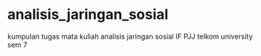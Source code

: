 # analisis_jaringan_sosial
kumpulan tugas mata kuliah analisis jaringan sosial  IF PJJ  telkom university  sem 7
